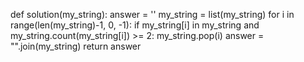 def solution(my_string):
    answer = ''
    my_string = list(my_string)
    for i in range(len(my_string)-1, 0, -1):
        if my_string[i] in my_string and my_string.count(my_string[i]) >= 2:
            my_string.pop(i)
    answer = "".join(my_string)
    return answer
